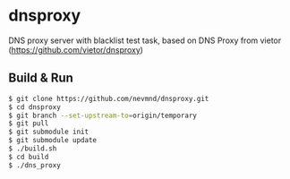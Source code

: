 dnsproxy
========

DNS proxy server with blacklist test task, based on DNS Proxy from vietor (https://github.com/vietor/dnsproxy)

## Build & Run

```bash
$ git clone https://github.com/nevmnd/dnsproxy.git
$ cd dnsproxy
$ git branch --set-upstream-to=origin/temporary
$ git pull
$ git submodule init
$ git submodule update
$ ./build.sh
$ cd build
$ ./dns_proxy
```
